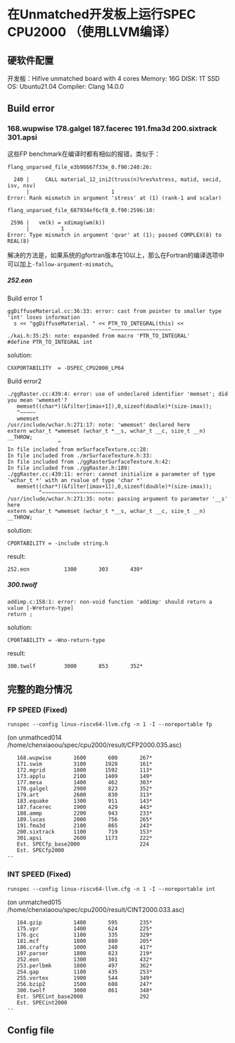 # 在Unmatched开发板上运行SPEC CPU2000 （使用LLVM编译）

## 硬软件配置

开发板：Hifive unmatched board with 4 cores
Memory: 16G
DISK: 1T SSD
OS: Ubuntu21.04
Compiler: Clang 14.0.0

## Build error

### 168.wupwise 178.galgel 187.facerec 191.fma3d 200.sixtrack 301.apsi

这些FP benchmark在编译时都有相似的报错，类似于：
```
flang_unparsed_file_e3b98667f33e_0.f90:240:26:

  240 |     CALL material_12_ini2(truss(n)%res%stress, matid, secid, isv, nsv)
      |                          1
Error: Rank mismatch in argument 'stress' at (1) (rank-1 and scalar)
```

```
flang_unparsed_file_687934ef6cf8_0.f90:2596:10:

 2596 |   vm(k) = xdimag(wm(k))
      |          1
Error: Type mismatch in argument 'qvar' at (1); passed COMPLEX(8) to REAL(8)
```

解决的方法是，如果系统的gfortran版本在10以上，那么在Fortran的编译选项中可以加上`-fallow-argument-mismatch`。

##### 252.eon

Build error 1
```
ggDiffuseMaterial.cc:36:33: error: cast from pointer to smaller type 'int' loses information
  s << "ggDiffuseMaterial. " << PTR_TO_INTEGRAL(this) <<
                                ^~~~~~~~~~~~~~~~~~~~
./kai.h:35:25: note: expanded from macro 'PTR_TO_INTEGRAL'
#define PTR_TO_INTEGRAL int
```

solution:
```
CXXPORTABILITY  = -DSPEC_CPU2000_LP64
```

Build error2
```
./ggRaster.cc:439:4: error: use of undeclared identifier 'memset'; did you mean 'wmemset'?
   memset((char*)(&filter[imax+1]),0,sizeof(double)*(size-imax));
   ^~~~~~
   wmemset
/usr/include/wchar.h:271:17: note: 'wmemset' declared here
extern wchar_t *wmemset (wchar_t *__s, wchar_t __c, size_t __n) __THROW;
                ^
In file included from mrSurfaceTexture.cc:28:
In file included from ./mrSurfaceTexture.h:33:
In file included from ./ggRasterSurfaceTexture.h:42:
In file included from ./ggRaster.h:189:
./ggRaster.cc:439:11: error: cannot initialize a parameter of type 'wchar_t *' with an rvalue of type 'char *'
   memset((char*)(&filter[imax+1]),0,sizeof(double)*(size-imax));
          ^~~~~~~~~~~~~~~~~~~~~~~~
/usr/include/wchar.h:271:35: note: passing argument to parameter '__s' here
extern wchar_t *wmemset (wchar_t *__s, wchar_t __c, size_t __n) __THROW;
```

solution:
```
CPORTABILITY = -include string.h
```

result:
```
252.eon           1300       303       430*
```

##### 300.twolf

```
addimp.c:158:1: error: non-void function 'addimp' should return a value [-Wreturn-type]
return ;
```

solution:
```
CPORTABILITY = -Wno-return-type
```

result:
```
300.twolf         3000       853       352*
```

## 完整的跑分情况

### FP SPEED (Fixed)

```
runspec --config linux-riscv64-llvm.cfg -n 1 -I --noreportable fp
```
(on unmathced014 /home/chenxiaoou/spec/cpu2000/result/CFP2000.035.asc)
```
   168.wupwise       1600       600       267*
   171.swim          3100      1928       161*
   172.mgrid         1800      1592       113*
   173.applu         2100      1409       149*
   177.mesa          1400       462       303*
   178.galgel        2900       823       352*
   179.art           2600       830       313*
   183.equake        1300       911       143*
   187.facerec       1900       429       443*
   188.ammp          2200       943       233*
   189.lucas         2000       756       265*
   191.fma3d         2100       865       243*
   200.sixtrack      1100       719       153*
   301.apsi          2600      1173       222*
   Est. SPECfp_base2000                   224
   Est. SPECfp2000                                                       --
```


### INT SPEED (Fixed)

```
runspec --config linux-riscv64-llvm.cfg -n 1 -I --noreportable int
```
(on unmatched015 /home/chenxiaoou/spec/cpu2000/result/CINT2000.033.asc)
```
   164.gzip          1400       595       235*
   175.vpr           1400       624       225*
   176.gcc           1100       335       329*
   181.mcf           1800       880       205*
   186.crafty        1000       240       417*
   197.parser        1800       823       219*
   252.eon           1300       301       432*
   253.perlbmk       1800       497       362*
   254.gap           1100       435       253*
   255.vortex        1900       544       349*
   256.bzip2         1500       608       247*
   300.twolf         3000       861       348*
   Est. SPECint_base2000                  292
   Est. SPECint2000                                                      --
```

## Config file
